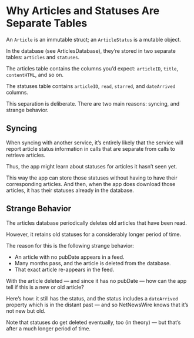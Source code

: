 # Why Articles and Statuses Are Separate Tables

An `Article` is an immutable struct; an `ArticleStatus` is a mutable object.

In the database (see ArticlesDatabase), they’re stored in two separate tables: `articles` and `statuses`.

The articles table contains the columns you’d expect: `articleID`, `title`, `contentHTML`, and so on.

The statuses table contains `articleID`, `read`, `starred`, and `dateArrived` columns.

This separation is deliberate. There are two main reasons: syncing, and strange behavior.

## Syncing

When syncing with another service, it’s entirely likely that the service will report article status information in calls that are separate from calls to retrieve articles.

Thus, the app might learn about statuses for articles it hasn’t seen yet.

This way the app can store those statuses without having to have their corresponding articles. And then, when the app does download those articles, it has their statuses already in the database.

## Strange Behavior

The articles database periodically deletes old articles that have been read.

However, it retains old statuses for a considerably longer period of time.

The reason for this is the following strange behavior:

* An article with no pubDate appears in a feed.
* Many months pass, and the article is deleted from the database.
* That exact article re-appears in the feed.

With the article deleted — and since it has no pubDate — how can the app tell if this is a new or old article?

Here’s how: it still has the status, and the status includes a `dateArrived` property which is in the distant past — and so NetNewsWire knows that it’s not new but old.

Note that statuses do get deleted eventually, too (in theory) — but that’s after a much longer period of time.
